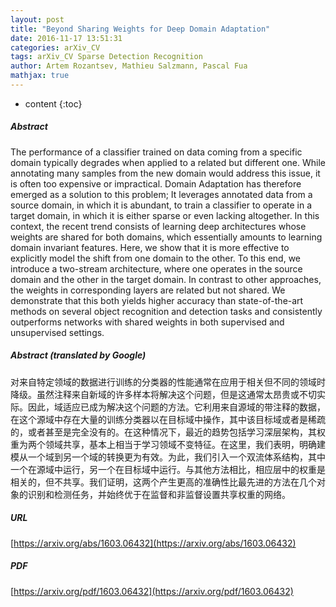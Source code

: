 ```yaml
---
layout: post
title: "Beyond Sharing Weights for Deep Domain Adaptation"
date: 2016-11-17 13:51:31
categories: arXiv_CV
tags: arXiv_CV Sparse Detection Recognition
author: Artem Rozantsev, Mathieu Salzmann, Pascal Fua
mathjax: true
---
```


* content
{:toc}

##### Abstract
The performance of a classifier trained on data coming from a specific domain typically degrades when applied to a related but different one. While annotating many samples from the new domain would address this issue, it is often too expensive or impractical. Domain Adaptation has therefore emerged as a solution to this problem; It leverages annotated data from a source domain, in which it is abundant, to train a classifier to operate in a target domain, in which it is either sparse or even lacking altogether. In this context, the recent trend consists of learning deep architectures whose weights are shared for both domains, which essentially amounts to learning domain invariant features. Here, we show that it is more effective to explicitly model the shift from one domain to the other. To this end, we introduce a two-stream architecture, where one operates in the source domain and the other in the target domain. In contrast to other approaches, the weights in corresponding layers are related but not shared. We demonstrate that this both yields higher accuracy than state-of-the-art methods on several object recognition and detection tasks and consistently outperforms networks with shared weights in both supervised and unsupervised settings.

##### Abstract (translated by Google)
对来自特定领域的数据进行训练的分类器的性能通常在应用于相关但不同的领域时降级。虽然注释来自新域的许多样本将解决这个问题，但是这通常太昂贵或不切实际。因此，域适应已成为解决这个问题的方法。它利用来自源域的带注释的数据，在这个源域中存在大量的训练分类器以在目标域中操作，其中该目标域或者是稀疏的，或者甚至是完全没有的。在这种情况下，最近的趋势包括学习深层架构，其权重为两个领域共享，基本上相当于学习领域不变特征。在这里，我们表明，明确建模从一个域到另一个域的转换更为有效。为此，我们引入一个双流体系结构，其中一个在源域中运行，另一个在目标域中运行。与其他方法相比，相应层中的权重是相关的，但不共享。我们证明，这两个产生更高的准确性比最先进的方法在几个对象的识别和检测任务，并始终优于在监督和非监督设置共享权重的网络。

##### URL
[https://arxiv.org/abs/1603.06432](https://arxiv.org/abs/1603.06432)

##### PDF
[https://arxiv.org/pdf/1603.06432](https://arxiv.org/pdf/1603.06432)

